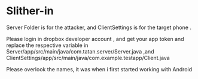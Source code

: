 # Slither-in

Server Folder is for the attacker, and ClientSettings is for the target phone .

Please login in dropbox developer account , and get your app token and replace the respective variable in
Server/app/src/main/java/com.tatan.server/Server.java ,and ClientSettings/app/src/main/java/com.example.testapp/Client.java

Please overlook the names, it was when i first started working with Android
